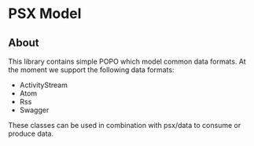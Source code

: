 PSX Model
===

## About

This library contains simple POPO which model common data formats. At the moment
we support the following data formats:

* ActivityStream
* Atom
* Rss
* Swagger

These classes can be used in combination with psx/data to consume or produce
data.
